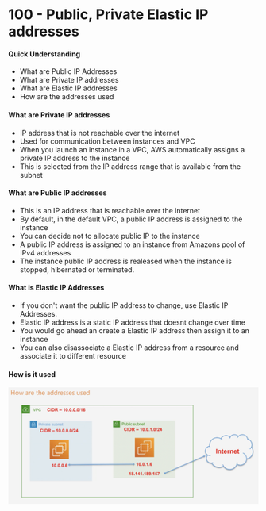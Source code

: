 # 100 - Public, Private Elastic IP addresses

#### Quick Understanding 

* What are Public IP Addresses
* What are Private IP addresses
* What are Elastic IP addresses
* How are the addresses used

#### What are Private IP addresses

* IP address that is not reachable over the internet
* Used for communication between instances and VPC
* When you launch an instance in a VPC, AWS automatically assigns a private IP address to the instance 
* This is selected from the IP address range that is available from the subnet 

#### What are Public IP addresses

* This is an IP address that is reachable over the internet
* By default, in the default VPC, a public IP address is assigned to the instance 
* You can decide not to allocate public IP to the instance 
* A public IP address is assigned to an instance from Amazons pool of IPv4 addresses
* The instance public IP address is realeased when the instance is stopped, hibernated or terminated.

#### What is Elastic IP Addresses

* If you don't want the public IP address to change, use Elastic IP Addresses.
* Elastic IP address is a static IP address that doesnt change over time 
* You would go ahead an create a Elastic IP address then assign it to an instance 
* You can also disassociate a Elastic IP address from a resource and associate it to different resource  

#### How is it used

![](../../../.gitbook/assets/image%20%2875%29.png)









### 



